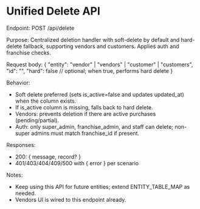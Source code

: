 # Unified Delete API

Endpoint: POST /api/delete

Purpose: Centralized deletion handler with soft-delete by default and hard-delete fallback, supporting vendors and customers. Applies auth and franchise checks.

Request body:
{
  "entity": "vendor" | "vendors" | "customer" | "customers",
  "id": "<uuid>",
  "hard": false // optional; when true, performs hard delete
}

Behavior:
- Soft delete preferred (sets is_active=false and updates updated_at) when the column exists.
- If is_active column is missing, falls back to hard delete.
- Vendors: prevents deletion if there are active purchases (pending/partial).
- Auth: only super_admin, franchise_admin, and staff can delete; non-super admins must match franchise_id if present.

Responses:
- 200: { message, record? }
- 401/403/404/409/500 with { error } per scenario

Notes:
- Keep using this API for future entities; extend ENTITY_TABLE_MAP as needed.
- Vendors UI is wired to this endpoint already.
